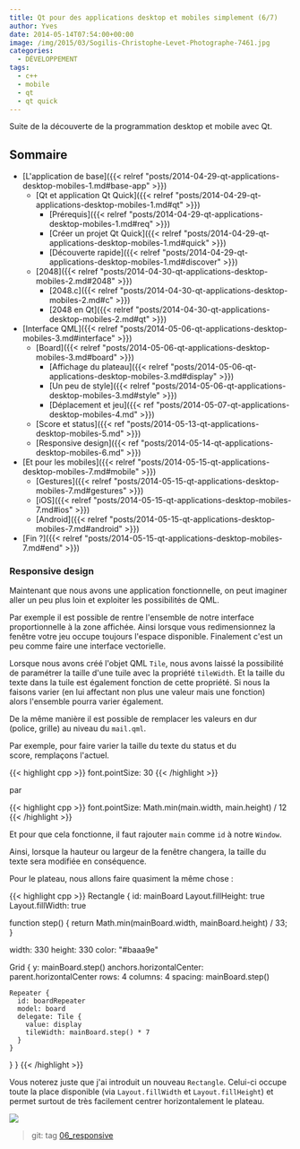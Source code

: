 ```yaml
---
title: Qt pour des applications desktop et mobiles simplement (6/7)
author: Yves
date: 2014-05-14T07:54:00+00:00
image: /img/2015/03/Sogilis-Christophe-Levet-Photographe-7461.jpg
categories:
  - DÉVELOPPEMENT
tags:
  - c++
  - mobile
  - qt
  - qt quick
---
```


Suite de la découverte de la programmation desktop et mobile avec Qt.

## Sommaire

- [L'application de base]({{< relref "posts/2014-04-29-qt-applications-desktop-mobiles-1.md#base-app" >}})
  - [Qt et application Qt Quick]({{< relref "posts/2014-04-29-qt-applications-desktop-mobiles-1.md#qt" >}})
    - [Prérequis]({{< relref "posts/2014-04-29-qt-applications-desktop-mobiles-1.md#req" >}})
    - [Créer un projet Qt Quick]({{< relref "posts/2014-04-29-qt-applications-desktop-mobiles-1.md#quick" >}})
    - [Découverte rapide]({{< relref "posts/2014-04-29-qt-applications-desktop-mobiles-1.md#discover" >}})
  - [2048]({{< relref "posts/2014-04-30-qt-applications-desktop-mobiles-2.md#2048" >}})
    - [2048.c]({{< relref "posts/2014-04-30-qt-applications-desktop-mobiles-2.md#c" >}})
    - [2048 en Qt]({{< relref "posts/2014-04-30-qt-applications-desktop-mobiles-2.md#qt" >}})
- [Interface QML]({{< relref "posts/2014-05-06-qt-applications-desktop-mobiles-3.md#interface" >}})
  - [Board]({{< relref "posts/2014-05-06-qt-applications-desktop-mobiles-3.md#board" >}})
    - [Affichage du plateau]({{< relref "posts/2014-05-06-qt-applications-desktop-mobiles-3.md#display" >}})
    - [Un peu de style]({{< relref "posts/2014-05-06-qt-applications-desktop-mobiles-3.md#style" >}})
    - [Déplacement et jeu]({{< ref "posts/2014-05-07-qt-applications-desktop-mobiles-4.md" >}})
  - [Score et status]({{< ref "posts/2014-05-13-qt-applications-desktop-mobiles-5.md" >}})
  - [Responsive design]({{< ref "posts/2014-05-14-qt-applications-desktop-mobiles-6.md" >}})
- [Et pour les mobiles]({{< relref "posts/2014-05-15-qt-applications-desktop-mobiles-7.md#mobile" >}})
  - [Gestures]({{< relref "posts/2014-05-15-qt-applications-desktop-mobiles-7.md#gestures" >}})
  - [iOS]({{< relref "posts/2014-05-15-qt-applications-desktop-mobiles-7.md#ios" >}})
  - [Android]({{< relref "posts/2014-05-15-qt-applications-desktop-mobiles-7.md#android" >}})
- [Fin ?]({{< relref "posts/2014-05-15-qt-applications-desktop-mobiles-7.md#end" >}})

### Responsive design

Maintenant que nous avons une application fonctionnelle, on peut imaginer aller un peu plus loin et exploiter les possibilités de QML.

Par exemple il est possible de rentre l'ensemble de notre interface proportionnelle à la zone affichée. Ainsi lorsque vous redimensionnez la fenêtre votre jeu occupe toujours l'espace disponible. Finalement c'est un peu comme faire une interface vectorielle.

Lorsque nous avons créé l'objet QML `Tile`, nous avons laissé la possibilité de paramétrer la taille d'une tuile avec la propriété `tileWidth`. Et la taille du texte dans la tuile est également fonction de cette propriété. Si nous la faisons varier (en lui affectant non plus une valeur mais une fonction) alors l'ensemble pourra varier également.

De la même manière il est possible de remplacer les valeurs en dur (police, grille) au niveau du `mail.qml`.

Par exemple, pour faire varier la taille du texte du status et du score, remplaçons l'actuel.

{{< highlight cpp >}}
font.pointSize: 30
{{< /highlight >}}

par

{{< highlight cpp >}}
font.pointSize: Math.min(main.width, main.height) / 12
{{< /highlight >}}

Et pour que cela fonctionne, il faut rajouter `main` comme `id` à notre `Window`.

Ainsi, lorsque la hauteur ou largeur de la fenêtre changera, la taille du texte sera modifiée en conséquence.

Pour le plateau, nous allons faire quasiment la même chose :

{{< highlight cpp >}}
Rectangle {
  id: mainBoard
  Layout.fillHeight: true
  Layout.fillWidth: true

  function step() {
    return Math.min(mainBoard.width, mainBoard.height) / 33;
  }

  width: 330
  height: 330
  color: "#baaa9e"

  Grid {
    y: mainBoard.step()
    anchors.horizontalCenter: parent.horizontalCenter
    rows: 4
    columns: 4
    spacing: mainBoard.step()

    Repeater {
      id: boardRepeater
      model: board
      delegate: Tile {
        value: display
        tileWidth: mainBoard.step() * 7
      }
    }
  }
}
{{< /highlight >}}

Vous noterez juste que j'ai introduit un nouveau `Rectangle`. Celui-ci occupe toute la place disponible (via `Layout.fillWidth` et `Layout.fillHeight`) et permet surtout de très facilement centrer horizontalement le plateau.

![](/img/tumblr/tumblr_inline_n48gcutXVJ1sv6muh.png)

> git: tag [06_responsive](https://github.com/sogilis/qt2048/tree/06_responsive)
